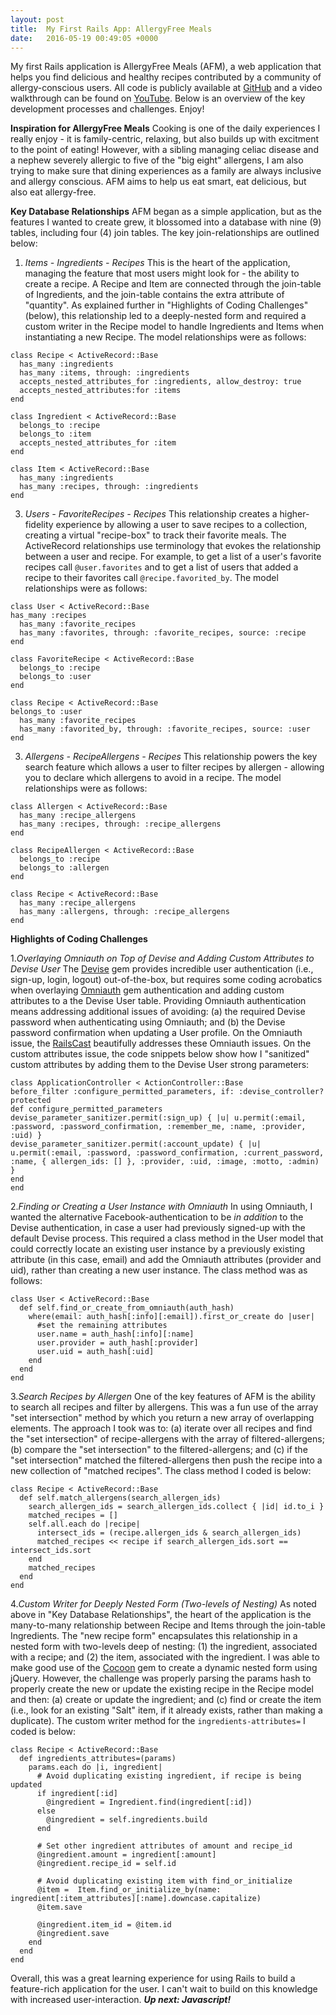 ```yaml
---
layout: post
title:  My First Rails App: AllergyFree Meals
date:   2016-05-19 00:49:05 +0000
---
```


My first Rails application is AllergyFree Meals (AFM), a web application that helps you find delicious and healthy recipes contributed by a community of allergy-conscious users.  All code is publicly available at [GitHub](https://github.com/agdavid/allergy-free-meals-rails-application) and a video walkthrough can be found on [YouTube](https://youtu.be/8eQj9awg6sI). Below is an overview of the key development processes and challenges. Enjoy!

**Inspiration for AllergyFree Meals**
Cooking is one of the daily experiences I really enjoy - it is family-centric, relaxing, but also builds up with excitment to the point of eating!  However, with a sibling managing celiac disease and a nephew severely allergic to five of the "big eight" allergens, I am also trying to make sure that dining experiences as a family are always inclusive and allergy conscious.  AFM aims to help us eat smart, eat delicious, but also eat allergy-free.

**Key Database Relationships**
AFM began as a simple application, but as the features I wanted to create grew, it blossomed into a database with nine (9) tables, including four (4) join tables.  The key join-relationships are outlined below:

1. *Items - Ingredients - Recipes*
This is the heart of the application, managing the feature that most users might look for - the ability to create a recipe. A Recipe and Item are connected through the join-table of Ingredients, and the join-table contains the extra attribute of "quantity".  As explained further in "Highlights of Coding Challenges" (below), this relationship led to a deeply-nested form and required a custom writer in the Recipe model to handle Ingredients and Items when instantiating a new Recipe.  The model relationships were as follows:
```
class Recipe < ActiveRecord::Base
  has_many :ingredients
  has_many :items, through: :ingredients
  accepts_nested_attributes_for :ingredients, allow_destroy: true
  accepts_nested_attributes:for :items
end
```
```
class Ingredient < ActiveRecord::Base
  belongs_to :recipe
  belongs_to :item 
  accepts_nested_attributes_for :item
end
```
```
class Item < ActiveRecord::Base
  has_many :ingredients
  has_many :recipes, through: :ingredients
end
```

3. *Users - FavoriteRecipes - Recipes*
This relationship creates a higher-fidelity experience by allowing a user to save recipes to a collection, creating a virtual "recipe-box" to track their favorite meals. The ActiveRecord relationships use terminology that evokes the relationship between a user and recipe. For example, to get a list of a user's favorite recipes call `@user.favorites` and to get a list of users that added a recipe to their favorites call `@recipe.favorited_by`.  The model relationships were as follows:
```
class User < ActiveRecord::Base
has_many :recipes
  has_many :favorite_recipes
  has_many :favorites, through: :favorite_recipes, source: :recipe
end
```
```
class FavoriteRecipe < ActiveRecord::Base
  belongs_to :recipe 
  belongs_to :user
end
```
```
class Recipe < ActiveRecord::Base
belongs_to :user
  has_many :favorite_recipes
  has_many :favorited_by, through: :favorite_recipes, source: :user 
end
```

3. *Allergens - RecipeAllergens - Recipes*
This relationship powers the key search feature which allows a user to filter recipes by allergen - allowing you to declare which allergens to avoid in a recipe. The model relationships were as follows:
```
class Allergen < ActiveRecord::Base
  has_many :recipe_allergens
  has_many :recipes, through: :recipe_allergens
end
```
```
class RecipeAllergen < ActiveRecord::Base
  belongs_to :recipe 
  belongs_to :allergen 
end
```
```
class Recipe < ActiveRecord::Base
  has_many :recipe_allergens
  has_many :allergens, through: :recipe_allergens
end
```

**Highlights of Coding Challenges**

1.*Overlaying Omniauth on Top of Devise and Adding Custom Attributes to Devise User*
The [Devise](https://github.com/plataformatec/devise) gem provides incredible user authentication (i.e., sign-up, login, logout) out-of-the-box, but requires some coding acrobatics when overlaying [Omniauth](https://github.com/mkdynamic/omniauth-facebook) gem authentication and adding custom attributes to a the Devise User table.  Providing Omniauth authentication means addressing additional issues of avoiding: (a) the required Devise password when authenticating using Omniauth; and (b) the Devise password confirmation when updating a User profile. On the Omniauth issue, the [RailsCast](https://www.youtube.com/watch?v=X6tKAUOMzCs) beautifully addresses these Omniauth issues.  On the custom attributes issue, the code snippets below show how I "sanitized" custom attributes by adding them to the Devise User strong parameters:
```
class ApplicationController < ActionController::Base
before_filter :configure_permitted_parameters, if: :devise_controller?
protected
def configure_permitted_parameters
devise_parameter_sanitizer.permit(:sign_up) { |u| u.permit(:email, :password, :password_confirmation, :remember_me, :name, :provider, :uid) }
devise_parameter_sanitizer.permit(:account_update) { |u| u.permit(:email, :password, :password_confirmation, :current_password, :name, { allergen_ids: [] }, :provider, :uid, :image, :motto, :admin) }
end
end
```
2.*Finding or Creating a User Instance with Omniauth*
In using Omniauth, I wanted the alternative Facebook-authentication to be *in addition* to the Devise authentication, in case a user had previously signed-up with the default Devise process.  This required a class method in the User model that could correctly locate an existing user instance by a previously existing attribute (in this case, email) and add the Omniauth attributes (provider and uid), rather than creating a new user instance.  The class method was as follows:
```
class User < ActiveRecord::Base
  def self.find_or_create_from_omniauth(auth_hash)
    where(email: auth_hash[:info][:email]).first_or_create do |user|
      #set the remaining attributes
      user.name = auth_hash[:info][:name] 
      user.provider = auth_hash[:provider] 
      user.uid = auth_hash[:uid] 
    end
  end
end
```
3.*Search Recipes by Allergen*
One of the key features of AFM is the ability to search all recipes and filter by allergens.  This was a fun use of the array "set intersection" method by which you return a new array of overlapping elements.  The approach I took was to: (a) iterate over all recipes and find the "set intersection" of recipe-allergens with the array of filtered-allergens; (b) compare the "set intersection" to the filtered-allergens; and (c) if the "set intersection" matched the filtered-allergens then push the recipe into a new collection of "matched recipes".  The class method I coded is below:
```
class Recipe < ActiveRecord::Base
  def self.match_allergens(search_allergen_ids)
    search_allergen_ids = search_allergen_ids.collect { |id| id.to_i }
    matched_recipes = []
    self.all.each do |recipe|
      intersect_ids = (recipe.allergen_ids & search_allergen_ids)  
      matched_recipes << recipe if search_allergen_ids.sort == intersect_ids.sort
    end
    matched_recipes
  end
end
```
4.*Custom Writer for Deeply Nested Form (Two-levels of Nesting)*
As noted above in "Key Database Relationships", the heart of the application is the many-to-many relationship between Recipe and Items through the join-table Ingredients.  The "new recipe form" encapsulates this relationship in a nested form with two-levels deep of nesting: (1) the ingredient, associated with a recipe; and (2) the item, associated with the ingredient.  I was able to make good use of the [Cocoon](https://github.com/nathanvda/cocoon) gem to create a dynamic nested form using jQuery.  However, the challenge was properly parsing the params hash to properly create the new or update the existing recipe in the Recipe model and then: (a) create or update the ingredient; and (c) find or create the item (i.e., look for an existing "Salt" item, if it already exists, rather than making a duplicate).  The custom writer method for the `ingredients-attributes=` I coded is below:
```
class Recipe < ActiveRecord::Base
  def ingredients_attributes=(params)
    params.each do |i, ingredient|
      # Avoid duplicating existing ingredient, if recipe is being updated
      if ingredient[:id]
        @ingredient = Ingredient.find(ingredient[:id])
      else
        @ingredient = self.ingredients.build
      end 

      # Set other ingredient attributes of amount and recipe_id
      @ingredient.amount = ingredient[:amount]
      @ingredient.recipe_id = self.id
      
      # Avoid duplicating existing item with find_or_initialize
      @item =  Item.find_or_initialize_by(name: ingredient[:item_attributes][:name].downcase.capitalize)
      @item.save

      @ingredient.item_id = @item.id 
      @ingredient.save
    end
  end
end
```

Overall, this was a great learning experience for using Rails to build a feature-rich application for the user.  I can't wait to build on this knowledge with increased user-interaction.  ***Up next: Javascript!***

